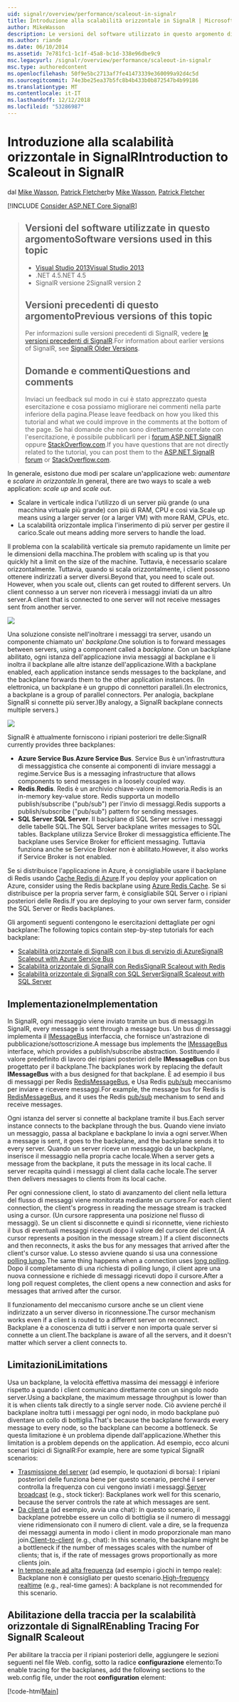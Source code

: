 ```yaml
---
uid: signalr/overview/performance/scaleout-in-signalr
title: Introduzione alla scalabilità orizzontale in SignalR | Microsoft Docs
author: MikeWasson
description: Le versioni del software utilizzato in questo argomento di Visual Studio 2013 .NET 4.5 SignalR le versioni precedenti la versione 2 di questo argomento per informazioni sulle versioni precedenti di...
ms.author: riande
ms.date: 06/10/2014
ms.assetid: 7e781fc1-1c1f-45a8-bc1d-338e96dbe9c9
msc.legacyurl: /signalr/overview/performance/scaleout-in-signalr
msc.type: authoredcontent
ms.openlocfilehash: 50f9e5bc2713af7fe41473339e360099a92d4c5d
ms.sourcegitcommit: 74e3be25ea37b5fc8b4b433b0b872547b4b99186
ms.translationtype: MT
ms.contentlocale: it-IT
ms.lasthandoff: 12/12/2018
ms.locfileid: "53286987"
---
```

<a name="introduction-to-scaleout-in-signalr"></a><span data-ttu-id="fa544-103">Introduzione alla scalabilità orizzontale in SignalR</span><span class="sxs-lookup"><span data-stu-id="fa544-103">Introduction to Scaleout in SignalR</span></span>
====================
<span data-ttu-id="fa544-104">dal [Mike Wasson](https://github.com/MikeWasson), [Patrick Fletcher](https://github.com/pfletcher)</span><span class="sxs-lookup"><span data-stu-id="fa544-104">by [Mike Wasson](https://github.com/MikeWasson), [Patrick Fletcher](https://github.com/pfletcher)</span></span>

[!INCLUDE [Consider ASP.NET Core SignalR](~/includes/signalr/signalr-version-disambiguation.md)]

> ## <a name="software-versions-used-in-this-topic"></a><span data-ttu-id="fa544-105">Versioni del software utilizzate in questo argomento</span><span class="sxs-lookup"><span data-stu-id="fa544-105">Software versions used in this topic</span></span>
>
>
> - [<span data-ttu-id="fa544-106">Visual Studio 2013</span><span class="sxs-lookup"><span data-stu-id="fa544-106">Visual Studio 2013</span></span>](https://my.visualstudio.com/Downloads?q=visual%20studio%202013)
> - <span data-ttu-id="fa544-107">.NET 4.5</span><span class="sxs-lookup"><span data-stu-id="fa544-107">.NET 4.5</span></span>
> - <span data-ttu-id="fa544-108">SignalR versione 2</span><span class="sxs-lookup"><span data-stu-id="fa544-108">SignalR version 2</span></span>
>
>
>
> ## <a name="previous-versions-of-this-topic"></a><span data-ttu-id="fa544-109">Versioni precedenti di questo argomento</span><span class="sxs-lookup"><span data-stu-id="fa544-109">Previous versions of this topic</span></span>
>
> <span data-ttu-id="fa544-110">Per informazioni sulle versioni precedenti di SignalR, vedere [le versioni precedenti di SignalR](../older-versions/index.md).</span><span class="sxs-lookup"><span data-stu-id="fa544-110">For information about earlier versions of SignalR, see [SignalR Older Versions](../older-versions/index.md).</span></span>
>
> ## <a name="questions-and-comments"></a><span data-ttu-id="fa544-111">Domande e commenti</span><span class="sxs-lookup"><span data-stu-id="fa544-111">Questions and comments</span></span>
>
> <span data-ttu-id="fa544-112">Inviaci un feedback sul modo in cui è stato apprezzato questa esercitazione e cosa possiamo migliorare nei commenti nella parte inferiore della pagina.</span><span class="sxs-lookup"><span data-stu-id="fa544-112">Please leave feedback on how you liked this tutorial and what we could improve in the comments at the bottom of the page.</span></span> <span data-ttu-id="fa544-113">Se hai domande che non sono direttamente correlate con l'esercitazione, è possibile pubblicarli per i [forum ASP.NET SignalR](https://forums.asp.net/1254.aspx/1?ASP+NET+SignalR) oppure [StackOverflow.com](http://stackoverflow.com/).</span><span class="sxs-lookup"><span data-stu-id="fa544-113">If you have questions that are not directly related to the tutorial, you can post them to the [ASP.NET SignalR forum](https://forums.asp.net/1254.aspx/1?ASP+NET+SignalR) or [StackOverflow.com](http://stackoverflow.com/).</span></span>


<span data-ttu-id="fa544-114">In generale, esistono due modi per scalare un'applicazione web: *aumentare* e *scalare in orizzontale*.</span><span class="sxs-lookup"><span data-stu-id="fa544-114">In general, there are two ways to scale a web application: *scale up* and *scale out*.</span></span>

- <span data-ttu-id="fa544-115">Scalare in verticale indica l'utilizzo di un server più grande (o una macchina virtuale più grande) con più di RAM, CPU e così via.</span><span class="sxs-lookup"><span data-stu-id="fa544-115">Scale up means using a larger server (or a larger VM) with more RAM, CPUs, etc.</span></span>
- <span data-ttu-id="fa544-116">La scalabilità orizzontale implica l'inserimento di più server per gestire il carico.</span><span class="sxs-lookup"><span data-stu-id="fa544-116">Scale out means adding more servers to handle the load.</span></span>

<span data-ttu-id="fa544-117">Il problema con la scalabilità verticale sia premuto rapidamente un limite per le dimensioni della macchina.</span><span class="sxs-lookup"><span data-stu-id="fa544-117">The problem with scaling up is that you quickly hit a limit on the size of the machine.</span></span> <span data-ttu-id="fa544-118">Tuttavia, è necessario scalare orizzontalmente. Tuttavia, quando si scala orizzontalmente, i client possono ottenere indirizzati a server diversi.</span><span class="sxs-lookup"><span data-stu-id="fa544-118">Beyond that, you need to scale out. However, when you scale out, clients can get routed to different servers.</span></span> <span data-ttu-id="fa544-119">Un client connesso a un server non riceverà i messaggi inviati da un altro server.</span><span class="sxs-lookup"><span data-stu-id="fa544-119">A client that is connected to one server will not receive messages sent from another server.</span></span>

![](scaleout-in-signalr/_static/image1.png)

<span data-ttu-id="fa544-120">Una soluzione consiste nell'inoltrare i messaggi tra server, usando un componente chiamato un' *backplane*.</span><span class="sxs-lookup"><span data-stu-id="fa544-120">One solution is to forward messages between servers, using a component called a *backplane*.</span></span> <span data-ttu-id="fa544-121">Con un backplane abilitato, ogni istanza dell'applicazione invia messaggi al backplane e li inoltra il backplane alle altre istanze dell'applicazione.</span><span class="sxs-lookup"><span data-stu-id="fa544-121">With a backplane enabled, each application instance sends messages to the backplane, and the backplane forwards them to the other application instances.</span></span> <span data-ttu-id="fa544-122">(In elettronica, un backplane è un gruppo di connettori paralleli.</span><span class="sxs-lookup"><span data-stu-id="fa544-122">(In electronics, a backplane is a group of parallel connectors.</span></span> <span data-ttu-id="fa544-123">Per analogia, backplane SignalR si connette più server.)</span><span class="sxs-lookup"><span data-stu-id="fa544-123">By analogy, a SignalR backplane connects multiple servers.)</span></span>

![](scaleout-in-signalr/_static/image2.png)

<span data-ttu-id="fa544-124">SignalR è attualmente forniscono i ripiani posteriori tre delle:</span><span class="sxs-lookup"><span data-stu-id="fa544-124">SignalR currently provides three backplanes:</span></span>

- <span data-ttu-id="fa544-125">**Azure Service Bus**.</span><span class="sxs-lookup"><span data-stu-id="fa544-125">**Azure Service Bus**.</span></span> <span data-ttu-id="fa544-126">Service Bus è un'infrastruttura di messaggistica che consente ai componenti di inviare messaggi a regime.</span><span class="sxs-lookup"><span data-stu-id="fa544-126">Service Bus is a messaging infrastructure that allows components to send messages in a loosely coupled way.</span></span>
- <span data-ttu-id="fa544-127">**Redis**.</span><span class="sxs-lookup"><span data-stu-id="fa544-127">**Redis**.</span></span> <span data-ttu-id="fa544-128">Redis è un archivio chiave-valore in memoria.</span><span class="sxs-lookup"><span data-stu-id="fa544-128">Redis is an in-memory key-value store.</span></span> <span data-ttu-id="fa544-129">Redis supporta un modello publish/subscribe ("pub/sub") per l'invio di messaggi.</span><span class="sxs-lookup"><span data-stu-id="fa544-129">Redis supports a publish/subscribe ("pub/sub") pattern for sending messages.</span></span>
- <span data-ttu-id="fa544-130">**SQL Server**.</span><span class="sxs-lookup"><span data-stu-id="fa544-130">**SQL Server**.</span></span> <span data-ttu-id="fa544-131">Il backplane di SQL Server scrive i messaggi delle tabelle SQL.</span><span class="sxs-lookup"><span data-stu-id="fa544-131">The SQL Server backplane writes messages to SQL tables.</span></span> <span data-ttu-id="fa544-132">Backplane utilizza Service Broker di messaggistica efficiente.</span><span class="sxs-lookup"><span data-stu-id="fa544-132">The backplane uses Service Broker for efficient messaging.</span></span> <span data-ttu-id="fa544-133">Tuttavia funziona anche se Service Broker non è abilitato.</span><span class="sxs-lookup"><span data-stu-id="fa544-133">However, it also works if Service Broker is not enabled.</span></span>

<span data-ttu-id="fa544-134">Se si distribuisce l'applicazione in Azure, è consigliabile usare il backplane di Redis usando [Cache Redis di Azure](https://azure.microsoft.com/services/cache/).</span><span class="sxs-lookup"><span data-stu-id="fa544-134">If you deploy your application on Azure, consider using the Redis backplane using [Azure Redis Cache](https://azure.microsoft.com/services/cache/).</span></span> <span data-ttu-id="fa544-135">Se si distribuisce per la propria server farm, è consigliabile SQL Server o i ripiani posteriori delle Redis.</span><span class="sxs-lookup"><span data-stu-id="fa544-135">If you are deploying to your own server farm, consider the SQL Server or Redis backplanes.</span></span>

<span data-ttu-id="fa544-136">Gli argomenti seguenti contengono le esercitazioni dettagliate per ogni backplane:</span><span class="sxs-lookup"><span data-stu-id="fa544-136">The following topics contain step-by-step tutorials for each backplane:</span></span>

- [<span data-ttu-id="fa544-137">Scalabilità orizzontale di SignalR con il bus di servizio di Azure</span><span class="sxs-lookup"><span data-stu-id="fa544-137">SignalR Scaleout with Azure Service Bus</span></span>](scaleout-with-windows-azure-service-bus.md)
- [<span data-ttu-id="fa544-138">Scalabilità orizzontale di SignalR con Redis</span><span class="sxs-lookup"><span data-stu-id="fa544-138">SignalR Scaleout with Redis</span></span>](scaleout-with-redis.md)
- [<span data-ttu-id="fa544-139">Scalabilità orizzontale di SignalR con SQL Server</span><span class="sxs-lookup"><span data-stu-id="fa544-139">SignalR Scaleout with SQL Server</span></span>](scaleout-with-sql-server.md)

## <a name="implementation"></a><span data-ttu-id="fa544-140">Implementazione</span><span class="sxs-lookup"><span data-stu-id="fa544-140">Implementation</span></span>

<span data-ttu-id="fa544-141">In SignalR, ogni messaggio viene inviato tramite un bus di messaggi.</span><span class="sxs-lookup"><span data-stu-id="fa544-141">In SignalR, every message is sent through a message bus.</span></span> <span data-ttu-id="fa544-142">Un bus di messaggi implementa il [IMessageBus](https://msdn.microsoft.com/library/microsoft.aspnet.signalr.messaging.imessagebus(v=vs.100).aspx) interfaccia, che fornisce un'astrazione di pubblicazione/sottoscrizione.</span><span class="sxs-lookup"><span data-stu-id="fa544-142">A message bus implements the [IMessageBus](https://msdn.microsoft.com/library/microsoft.aspnet.signalr.messaging.imessagebus(v=vs.100).aspx) interface, which provides a publish/subscribe abstraction.</span></span> <span data-ttu-id="fa544-143">Sostituendo il valore predefinito di lavoro dei ripiani posteriori delle **IMessageBus** con bus progettato per il backplane.</span><span class="sxs-lookup"><span data-stu-id="fa544-143">The backplanes work by replacing the default **IMessageBus** with a bus designed for that backplane.</span></span> <span data-ttu-id="fa544-144">È ad esempio il bus di messaggi per Redis [RedisMessageBus](https://msdn.microsoft.com/library/microsoft.aspnet.signalr.redis.redismessagebus(v=vs.100).aspx), e Usa Redis [pub/sub](http://redis.io/topics/pubsub) meccanismo per inviare e ricevere messaggi.</span><span class="sxs-lookup"><span data-stu-id="fa544-144">For example, the message bus for Redis is [RedisMessageBus](https://msdn.microsoft.com/library/microsoft.aspnet.signalr.redis.redismessagebus(v=vs.100).aspx), and it uses the Redis [pub/sub](http://redis.io/topics/pubsub) mechanism to send and receive messages.</span></span>

<span data-ttu-id="fa544-145">Ogni istanza del server si connette al backplane tramite il bus.</span><span class="sxs-lookup"><span data-stu-id="fa544-145">Each server instance connects to the backplane through the bus.</span></span> <span data-ttu-id="fa544-146">Quando viene inviato un messaggio, passa al backplane e backplane lo invia a ogni server.</span><span class="sxs-lookup"><span data-stu-id="fa544-146">When a message is sent, it goes to the backplane, and the backplane sends it to every server.</span></span> <span data-ttu-id="fa544-147">Quando un server riceve un messaggio da un backplane, inserisce il messaggio nella propria cache locale.</span><span class="sxs-lookup"><span data-stu-id="fa544-147">When a server gets a message from the backplane, it puts the message in its local cache.</span></span> <span data-ttu-id="fa544-148">Il server recapita quindi i messaggi al client dalla cache locale.</span><span class="sxs-lookup"><span data-stu-id="fa544-148">The server then delivers messages to clients from its local cache.</span></span>

<span data-ttu-id="fa544-149">Per ogni connessione client, lo stato di avanzamento del client nella lettura del flusso di messaggi viene monitorata mediante un cursore.</span><span class="sxs-lookup"><span data-stu-id="fa544-149">For each client connection, the client's progress in reading the message stream is tracked using a cursor.</span></span> <span data-ttu-id="fa544-150">(Un cursore rappresenta una posizione nel flusso di messaggi). Se un client si disconnette e quindi si riconnette, viene richiesto il bus di eventuali messaggi ricevuti dopo il valore del cursore del client.</span><span class="sxs-lookup"><span data-stu-id="fa544-150">(A cursor represents a position in the message stream.) If a client disconnects and then reconnects, it asks the bus for any messages that arrived after the client's cursor value.</span></span> <span data-ttu-id="fa544-151">Lo stesso avviene quando si usa una connessione [polling lungo](../getting-started/introduction-to-signalr.md#transports).</span><span class="sxs-lookup"><span data-stu-id="fa544-151">The same thing happens when a connection uses [long polling](../getting-started/introduction-to-signalr.md#transports).</span></span> <span data-ttu-id="fa544-152">Dopo il completamento di una richiesta di polling lungo, il client apre una nuova connessione e richiede di messaggi ricevuti dopo il cursore.</span><span class="sxs-lookup"><span data-stu-id="fa544-152">After a long poll request completes, the client opens a new connection and asks for messages that arrived after the cursor.</span></span>

<span data-ttu-id="fa544-153">Il funzionamento del meccanismo cursore anche se un client viene indirizzato a un server diverso in riconnessione.</span><span class="sxs-lookup"><span data-stu-id="fa544-153">The cursor mechanism works even if a client is routed to a different server on reconnect.</span></span> <span data-ttu-id="fa544-154">Backplane è a conoscenza di tutti i server e non importa quale server si connette a un client.</span><span class="sxs-lookup"><span data-stu-id="fa544-154">The backplane is aware of all the servers, and it doesn't matter which server a client connects to.</span></span>

## <a name="limitations"></a><span data-ttu-id="fa544-155">Limitazioni</span><span class="sxs-lookup"><span data-stu-id="fa544-155">Limitations</span></span>

<span data-ttu-id="fa544-156">Usa un backplane, la velocità effettiva massima dei messaggi è inferiore rispetto a quando i client comunicano direttamente con un singolo nodo server.</span><span class="sxs-lookup"><span data-stu-id="fa544-156">Using a backplane, the maximum message throughput is lower than it is when clients talk directly to a single server node.</span></span> <span data-ttu-id="fa544-157">Ciò avviene perché il backplane inoltra tutti i messaggi per ogni nodo, in modo backplane può diventare un collo di bottiglia.</span><span class="sxs-lookup"><span data-stu-id="fa544-157">That's because the backplane forwards every message to every node, so the backplane can become a bottleneck.</span></span> <span data-ttu-id="fa544-158">Se questa limitazione è un problema dipende dall'applicazione.</span><span class="sxs-lookup"><span data-stu-id="fa544-158">Whether this limitation is a problem depends on the application.</span></span> <span data-ttu-id="fa544-159">Ad esempio, ecco alcuni scenari tipici di SignalR:</span><span class="sxs-lookup"><span data-stu-id="fa544-159">For example, here are some typical SignalR scenarios:</span></span>

- <span data-ttu-id="fa544-160">[Trasmissione del server](../getting-started/tutorial-server-broadcast-with-signalr.md) (ad esempio, le quotazioni di borsa): I ripiani posteriori delle funziona bene per questo scenario, perché il server controlla la frequenza con cui vengono inviati i messaggi.</span><span class="sxs-lookup"><span data-stu-id="fa544-160">[Server broadcast](../getting-started/tutorial-server-broadcast-with-signalr.md) (e.g., stock ticker): Backplanes work well for this scenario, because the server controls the rate at which messages are sent.</span></span>
- <span data-ttu-id="fa544-161">[Da client a](../getting-started/tutorial-getting-started-with-signalr.md) (ad esempio, avvia una chat): In questo scenario, il backplane potrebbe essere un collo di bottiglia se il numero di messaggi viene ridimensionato con il numero di client. vale a dire, se la frequenza dei messaggi aumenta in modo i client in modo proporzionale man mano join.</span><span class="sxs-lookup"><span data-stu-id="fa544-161">[Client-to-client](../getting-started/tutorial-getting-started-with-signalr.md) (e.g., chat): In this scenario, the backplane might be a bottleneck if the number of messages scales with the number of clients; that is, if the rate of messages grows proportionally as more clients join.</span></span>
- <span data-ttu-id="fa544-162">[In tempo reale ad alta frequenza](../getting-started/tutorial-high-frequency-realtime-with-signalr.md) (ad esempio i giochi in tempo reale): Backplane non è consigliato per questo scenario.</span><span class="sxs-lookup"><span data-stu-id="fa544-162">[High-frequency realtime](../getting-started/tutorial-high-frequency-realtime-with-signalr.md) (e.g., real-time games): A backplane is not recommended for this scenario.</span></span>

## <a name="enabling-tracing-for-signalr-scaleout"></a><span data-ttu-id="fa544-163">Abilitazione della traccia per la scalabilità orizzontale di SignalR</span><span class="sxs-lookup"><span data-stu-id="fa544-163">Enabling Tracing For SignalR Scaleout</span></span>

<span data-ttu-id="fa544-164">Per abilitare la traccia per il ripiani posteriori delle, aggiungere le sezioni seguenti nel file Web. config, sotto la radice **configurazione** elemento:</span><span class="sxs-lookup"><span data-stu-id="fa544-164">To enable tracing for the backplanes, add the following sections to the web.config file, under the root **configuration** element:</span></span>

[!code-html[Main](scaleout-in-signalr/samples/sample1.html)]
